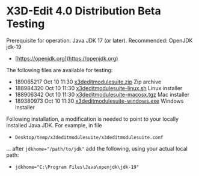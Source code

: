 # X3D-Edit 4.0 Distribution Beta Testing

Prerequisite for operation: Java JDK 17 (or later).  Recommended: OpenJDK jdk-19
* [https://openjdk.org](https://openjdk.org)

The following files are available for testing:

* 189065217 Oct 10 11:30 [x3deditmodulesuite.zip](x3deditmodulesuite.zip) Zip archive
* 188984320 Oct 10 11:30 [x3deditmodulesuite-linux.sh](x3deditmodulesuite-linux.sh) Linux installer
* 188906342 Oct 10 11:30 [x3deditmodulesuite-macosx.tgz](x3deditmodulesuite-macosx.tgz) Mac installer
* 189380973 Oct 10 11:30 [x3deditmodulesuite-windows.exe](x3deditmodulesuite-windows.exe) Windows installer

Following installation, a modification is needed to point to your locally installed Java JDK.
For example, in file
*  <code>Desktop/temp/x3deditmodulesuite/x3deditmodulesuite.conf</code>

... after <code>jdkhome="/path/to/jdk"</code> add the following, using your actual local path:
* <code>jdkhome="C:\Program Files\Java\openjdk\jdk-19"</code>
